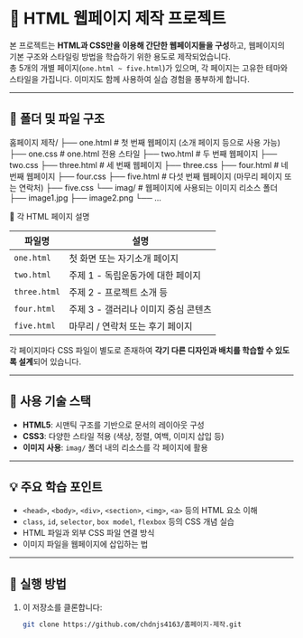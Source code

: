 # 📘 HTML 웹페이지 제작 프로젝트

본 프로젝트는 **HTML과 CSS만을 이용해 간단한 웹페이지들을 구성**하고, 웹페이지의 기본 구조와 스타일링 방법을 학습하기 위한 용도로 제작되었습니다.  
총 5개의 개별 페이지(`one.html ~ five.html`)가 있으며, 각 페이지는 고유한 테마와 스타일을 가집니다. 이미지도 함께 사용하여 실습 경험을 풍부하게 합니다.

---

## 📁 폴더 및 파일 구조

홈페이지 제작/
├── one.html # 첫 번째 웹페이지 (소개 페이지 등으로 사용 가능)
├── one.css # one.html 전용 스타일
├── two.html # 두 번째 웹페이지
├── two.css
├── three.html # 세 번째 웹페이지
├── three.css
├── four.html # 네 번째 웹페이지
├── four.css
├── five.html # 다섯 번째 웹페이지 (마무리 페이지 또는 연락처)
├── five.css
└── imag/ # 웹페이지에 사용되는 이미지 리소스 폴더
├── image1.jpg
├── image2.png
└── ...

🧩 각 HTML 페이지 설명

| 파일명        | 설명                                      |
|---------------|-------------------------------------------|
| `one.html`    | 첫 화면 또는 자기소개 페이지             |
| `two.html`    | 주제 1 - 독립운동가에 대한 페이지           |
| `three.html`  | 주제 2 - 프로젝트 소개 등                 |
| `four.html`   | 주제 3 - 갤러리나 이미지 중심 콘텐츠     |
| `five.html`   | 마무리 / 연락처 또는 후기 페이지          |

각 페이지마다 CSS 파일이 별도로 존재하여 **각기 다른 디자인과 배치를 학습할 수 있도록 설계**되어 있습니다.

---

## 🎨 사용 기술 스택

- **HTML5**: 시맨틱 구조를 기반으로 문서의 레이아웃 구성
- **CSS3**: 다양한 스타일 적용 (색상, 정렬, 여백, 이미지 삽입 등)
- **이미지 사용**: `imag/` 폴더 내의 리소스를 각 페이지에 활용

---

## 💡 주요 학습 포인트

- `<head>`, `<body>`, `<div>`, `<section>`, `<img>`, `<a>` 등의 HTML 요소 이해
- `class`, `id`, `selector`, `box model`, `flexbox` 등의 CSS 개념 실습
- HTML 파일과 외부 CSS 파일 연결 방식
- 이미지 파일을 웹페이지에 삽입하는 법

---

## 🚀 실행 방법

1. 이 저장소를 클론합니다:
   ```bash
   git clone https://github.com/chdnjs4163/홈페이지-제작.git
